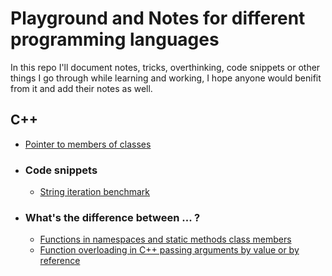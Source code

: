 # Playground and Notes for different programming languages
In this repo I'll document notes, tricks, overthinking, code snippets or other things I go through while learning and working, I hope anyone would benifit from it and add their notes as well.

## C++
* [Pointer to members of classes](https://github.com/FaresSalem/Playground-and-Notes/blob/master/C%2B%2B%20Notes/Pointer%20to%20member.cpp)
* ### Code snippets
    * [String iteration benchmark](https://github.com/FaresSalem/Playground-and-Notes/blob/master/C%2B%2B%20Notes/string%20iteration%20performance%20.cpp)
* ### What's the difference between ... ?
    * [Functions in namespaces and static methods class members](https://stackoverflow.com/q/1434937/11024053)
    * [Function overloading in C++ passing arguments by value or by reference](https://stackoverflow.com/q/38957516/11024053)